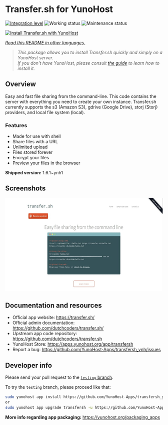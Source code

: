 <!--
N.B.: This README was automatically generated by <https://github.com/YunoHost/apps/tree/master/tools/readme_generator>
It shall NOT be edited by hand.
-->

# Transfer.sh for YunoHost

[![Integration level](https://dash.yunohost.org/integration/transfersh.svg)](https://ci-apps.yunohost.org/ci/apps/transfersh/) ![Working status](https://ci-apps.yunohost.org/ci/badges/transfersh.status.svg) ![Maintenance status](https://ci-apps.yunohost.org/ci/badges/transfersh.maintain.svg)

[![Install Transfer.sh with YunoHost](https://install-app.yunohost.org/install-with-yunohost.svg)](https://install-app.yunohost.org/?app=transfersh)

*[Read this README in other languages.](./ALL_README.md)*

> *This package allows you to install Transfer.sh quickly and simply on a YunoHost server.*  
> *If you don't have YunoHost, please consult [the guide](https://yunohost.org/install) to learn how to install it.*

## Overview

Easy and fast file sharing from the command-line. This code contains the server with everything you need to create your own instance.
Transfer.sh currently supports the s3 (Amazon S3), gdrive (Google Drive), storj (Storj) providers, and local file system (local).

### Features

- Made for use with shell
- Share files with a URL
- Unlimited upload
- Files stored forever
- Encrypt your files
- Preview your files in the browser


**Shipped version:** 1.6.1~ynh1

## Screenshots

![Screenshot of Transfer.sh](./doc/screenshots/transfer.sh-about.jpg)

## Documentation and resources

- Official app website: <https://transfer.sh/>
- Official admin documentation: <https://github.com/dutchcoders/transfer.sh/>
- Upstream app code repository: <https://github.com/dutchcoders/transfer.sh>
- YunoHost Store: <https://apps.yunohost.org/app/transfersh>
- Report a bug: <https://github.com/YunoHost-Apps/transfersh_ynh/issues>

## Developer info

Please send your pull request to the [`testing` branch](https://github.com/YunoHost-Apps/transfersh_ynh/tree/testing).

To try the `testing` branch, please proceed like that:

```bash
sudo yunohost app install https://github.com/YunoHost-Apps/transfersh_ynh/tree/testing --debug
or
sudo yunohost app upgrade transfersh -u https://github.com/YunoHost-Apps/transfersh_ynh/tree/testing --debug
```

**More info regarding app packaging:** <https://yunohost.org/packaging_apps>
